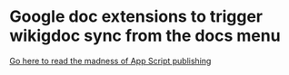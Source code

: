 # Google doc extensions to trigger wikigdoc sync from the docs menu


[Go here to read the madness of App Script publishing](https://docs.google.com/document/d/1ICVsTdxvO5fkZe6wZy_Hug_nMZaS71ZLcGcP7K2mwXc/edit#)

